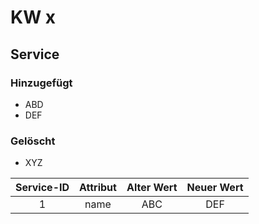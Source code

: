 



# KW x

## Service

### Hinzugefügt

- ABD
- DEF

### Gelöscht

- XYZ

|Service-ID|Attribut|Alter Wert|Neuer Wert|
| :---: | :---: | :---: | :---: |
|1|name|ABC|DEF|
